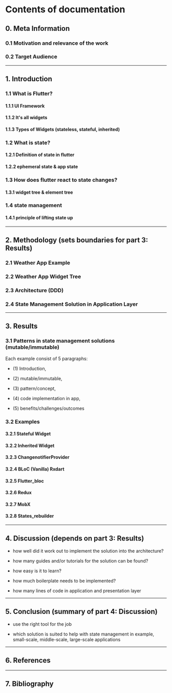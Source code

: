 # Contents of documentation
## 0. Meta Information

### 0.1 Motivation and relevance of the work
### 0.2 Target Audience

___
## 1. Introduction

### 1.1 What is Flutter?

#### 1.1.1 UI Framework

#### 1.1.2 It's all widgets

#### 1.1.3 Types of Widgets (stateless, stateful, inherited)

### 1.2 What is state?

#### 1.2.1 Definition of state in flutter

#### 1.2.2 ephemeral state & app state

### 1.3 How does flutter react to state changes?

#### 1.3.1 widget tree & element tree

### 1.4 state management

#### 1.4.1 principle of lifting state up

___

## 2. Methodology (sets boundaries for part 3: Results)

### 2.1 Weather App Example

### 2.2 Weather App Widget Tree

### 2.3 Architecture (DDD)

### 2.4 State Management Solution in Application Layer

___

## 3. Results

### 3.1 Patterns in state management solutions (mutable/immutable)

Each example consist of 5 paragraphs: 

* (1) Introduction, 

* (2) mutable/immutable,

* (3) pattern/concept, 

* (4) code implementation in app, 

* (5) benefits/challenges/outcomes


### 3.2 Examples

#### 3.2.1 Stateful Widget

#### 3.2.2 Inherited Widget

#### 3.2.3 ChangenotifierProvider

#### 3.2.4 BLoC (Vanilla) Rxdart

#### 3.2.5 Flutter_bloc

#### 3.2.6 Redux

#### 3.2.7 MobX

#### 3.2.8 States_rebuilder

___

## 4. Discussion (depends on part 3: Results)

* how well did it work out to implement the solution into the architecture?

* how many guides and/or tutorials for the solution can be found?

* how easy is it to learn?

* how much boilerplate needs to be implemented?

* how many lines of code in application and presentation layer

___

## 5. Conclusion (summary of part 4: Discussion)

* use the right tool for the job

* which solution is suited to help with state management in example, small-scale, middle-scale, large-scale applications

___

## 6. References

___

## 7. Bibliography

